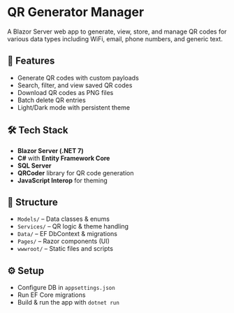 # QR Generator Manager

A Blazor Server web app to generate, view, store, and manage QR codes for various data types including WiFi, email, phone numbers, and generic text.

## 🚀 Features

- Generate QR codes with custom payloads
- Search, filter, and view saved QR codes
- Download QR codes as PNG files
- Batch delete QR entries
- Light/Dark mode with persistent theme

## 🛠️ Tech Stack

- **Blazor Server (.NET 7)**
- **C#** with **Entity Framework Core**
- **SQL Server**
- **QRCoder** library for QR code generation
- **JavaScript Interop** for theming

## 📁 Structure

- `Models/` – Data classes & enums  
- `Services/` – QR logic & theme handling  
- `Data/` – EF DbContext & migrations  
- `Pages/` – Razor components (UI)  
- `wwwroot/` – Static files and scripts  

## ⚙️ Setup

- Configure DB in `appsettings.json`
- Run EF Core migrations
- Build & run the app with `dotnet run`



